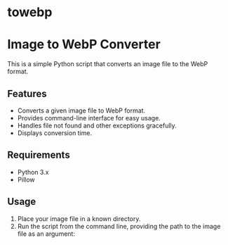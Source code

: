 # towebp
# Image to WebP Converter

This is a simple Python script that converts an image file to the WebP format.

## Features

- Converts a given image file to WebP format.
- Provides command-line interface for easy usage.
- Handles file not found and other exceptions gracefully.
- Displays conversion time.

## Requirements

- Python 3.x
- Pillow

## Usage

1. Place your image file in a known directory.
2. Run the script from the command line, providing the path to the image file as an argument:


